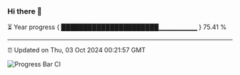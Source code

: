 ### Hi there 👋

⏳ Year progress { ██████████████████████▁▁▁▁▁▁▁▁ } 75.41 %

---

⏰ Updated on Thu, 03 Oct 2024 00:21:57 GMT

![Progress Bar CI](https://github.com/liununu/liununu/workflows/Progress%20Bar%20CI/badge.svg)
